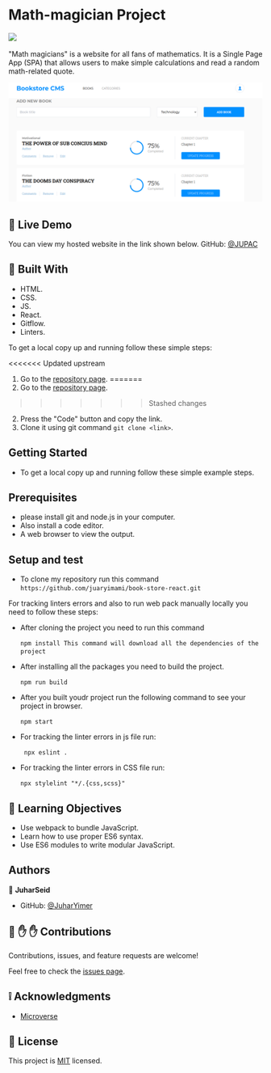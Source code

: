 # Math-magician Project
![](https://img.shields.io/badge/Microverse-blueviolet)

"Math magicians" is a website for all fans of mathematics. It is a Single Page App (SPA) that allows users to make simple calculations and read a random math-related quote. 

![screenshot](./public/Screenshot%20from%202022-12-08%2014-17-05.png)

## :red_circle: Live Demo
You can view my hosted website in the link shown below.
GitHub: [@JUPAC]( https://juaryimami.github.io/book-store-react/)

## :hammer: Built With

- HTML. 
- CSS.
- JS.
- React.
- Gitflow.
- Linters.

To get a local copy up and running follow these simple steps:

<<<<<<< Updated upstream
1. Go to the [repository page]( https://juaryimami.github.io/math-magician/).
=======
1. Go to the [repository page]( https://github.com/juaryimami/book-store-react.git).
>>>>>>> Stashed changes
2. Press the "Code" button and copy the link.
3. Clone it using git command `git clone <link>`.

## Getting Started
   - To get a local copy up and running follow these simple example steps.

## Prerequisites
   - please install git and node.js in your computer.
   - Also install a code editor.
   - A web browser to view the output.

## Setup and test
   - To clone my repository run this command `https://github.com/juaryimami/book-store-react.git`  

   For tracking linters errors and also to run web pack manually locally you need to follow these steps:

   - After cloning the project you need to run this command

         npm install This command will download all the dependencies of the project

   - After installing all the packages you need to build the project.
        
         npm run build
         
   - After you built youdr project run the following command to see your project in browser.
        
         npm start

  - For tracking the linter errors in js file run:

         npx eslint .

   - For tracking the linter errors in CSS file run:

         npx stylelint "*/.{css,scss}"

## :blue_book: Learning Objectives

- Use webpack to bundle JavaScript.
- Learn how to use proper ES6 syntax.
- Use ES6 modules to write modular JavaScript.

## Authors

👤 **JuharSeid**

- GitHub: [@JuharYimer](https://github.com/juaryimami)

## 🤝 :raised_hand: :raised_hand: Contributions

Contributions, issues, and feature requests are welcome!

Feel free to check the [issues page](https://github.com/juaryimami/book-store-react/issues).

## :grey_exclamation: Acknowledgments

- [Microverse](https://www.microverse.org/)

## 📝 License

This project is [MIT](LICENSE) licensed.
